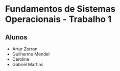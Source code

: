 # Fundamentos de Sistemas Operacionais - Trabalho 1

## Alunos

- Artur Zorron
- Guilherme Mendel
- Caroline
- Gabriel Martins